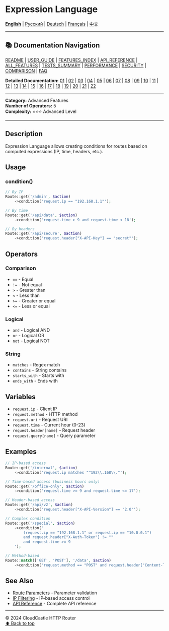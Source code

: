 # Expression Language

[**English**](13_EXPRESSION_LANGUAGE.md) | [Русский](../../ru/features/13_EXPRESSION_LANGUAGE.md) | [Deutsch](../../de/features/13_EXPRESSION_LANGUAGE.md) | [Français](../../fr/features/13_EXPRESSION_LANGUAGE.md) | [中文](../../zh/features/13_EXPRESSION_LANGUAGE.md)

---

## 📚 Documentation Navigation

[README](../../README.md) | [USER_GUIDE](../USER_GUIDE.md) | [FEATURES_INDEX](../FEATURES_INDEX.md) | [API_REFERENCE](../API_REFERENCE.md) | [ALL_FEATURES](../ALL_FEATURES.md) | [TESTS_SUMMARY](../TESTS_SUMMARY.md) | [PERFORMANCE](../PERFORMANCE_ANALYSIS.md) | [SECURITY](../SECURITY_REPORT.md) | [COMPARISON](../COMPARISON.md) | [FAQ](../FAQ.md)

**Detailed Documentation:** [01](01_BASIC_ROUTING.md) | [02](02_ROUTE_PARAMETERS.md) | [03](03_ROUTE_GROUPS.md) | [04](04_RATE_LIMITING.md) | [05](05_IP_FILTERING.md) | [06](06_MIDDLEWARE.md) | [07](07_NAMED_ROUTES.md) | [08](08_TAGS.md) | [09](09_HELPER_FUNCTIONS.md) | [10](10_ROUTE_SHORTCUTS.md) | [11](11_ROUTE_MACROS.md) | [12](12_URL_GENERATION.md) | [13](13_EXPRESSION_LANGUAGE.md) | [14](14_CACHING.md) | [15](15_PLUGINS.md) | [16](16_LOADERS.md) | [17](17_PSR_SUPPORT.md) | [18](18_ACTION_RESOLVER.md) | [19](19_STATISTICS.md) | [20](20_SECURITY.md) | [21](21_EXCEPTIONS.md) | [22](22_CLI_TOOLS.md)

---

**Category:** Advanced Features  
**Number of Operators:** 5  
**Complexity:** ⭐⭐⭐ Advanced Level

---

## Description

Expression Language allows creating conditions for routes based on computed expressions (IP, time, headers, etc.).

## Usage

### condition()

```php
// By IP
Route::get('/admin', $action)
    ->condition('request.ip == "192.168.1.1"');

// By time
Route::get('/api/data', $action)
    ->condition('request.time > 9 and request.time < 18');

// By headers
Route::get('/api/secure', $action)
    ->condition('request.header["X-API-Key"] == "secret"');
```

## Operators

### Comparison
- `==` - Equal
- `!=` - Not equal
- `>` - Greater than
- `<` - Less than
- `>=` - Greater or equal
- `<=` - Less or equal

### Logical
- `and` - Logical AND
- `or` - Logical OR
- `not` - Logical NOT

### String
- `matches` - Regex match
- `contains` - String contains
- `starts_with` - Starts with
- `ends_with` - Ends with

## Variables

- `request.ip` - Client IP
- `request.method` - HTTP method
- `request.uri` - Request URI
- `request.time` - Current hour (0-23)
- `request.header[name]` - Request header
- `request.query[name]` - Query parameter

## Examples

```php
// IP-based access
Route::get('/internal', $action)
    ->condition('request.ip matches "^192\\.168\\."');

// Time-based access (business hours only)
Route::get('/office-only', $action)
    ->condition('request.time >= 9 and request.time <= 17');

// Header-based access
Route::get('/api/v2', $action)
    ->condition('request.header["X-API-Version"] == "2.0"');

// Complex condition
Route::get('/special', $action)
    ->condition('
        (request.ip == "192.168.1.1" or request.ip == "10.0.0.1")
        and request.header["X-Auth-Token"] != ""
        and request.time >= 9
    ');

// Method-based
Route::match(['GET', 'POST'], '/data', $action)
    ->condition('request.method == "POST" and request.header["Content-Type"] contains "json"');
```

## See Also

- [Route Parameters](02_ROUTE_PARAMETERS.md) - Parameter validation
- [IP Filtering](05_IP_FILTERING.md) - IP-based access control
- [API Reference](../API_REFERENCE.md) - Complete API reference

---

© 2024 CloudCastle HTTP Router  
[⬆ Back to top](#expression-language)